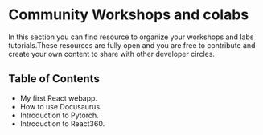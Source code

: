 # Community Workshops and colabs

In this section you can find resource to organize your workshops and labs tutorials.These resources are fully open and you are free to contribute and create your own content to share with other developer circles.

## Table of Contents
* My first React webapp.
* How to use Docusaurus.
* Introduction to Pytorch.
* Introduction to React360.
